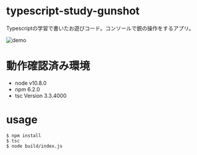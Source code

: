 # typescript-study-gunshot
Typescriptの学習で書いたお遊びコード。コンソールで銃の操作をするアプリ。

![demo](demo/demo.gif)

# 動作確認済み環境
- node v10.8.0
- npm 6.2.0
- tsc Version 3.3.4000

# usage
```
$ npm install
$ tsc
$ node build/index.js
```

